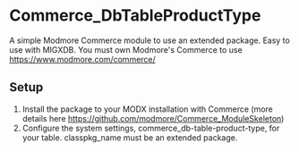 # Commerce_DbTableProductType
A simple Modmore Commerce module to use an extended package. Easy to use with MIGXDB. You must own Modmore's Commerce to use https://www.modmore.com/commerce/

## Setup

1. Install the package to your MODX installation with Commerce (more details here https://github.com/modmore/Commerce_ModuleSkeleton)
2. Configure the system settings, commerce_db-table-product-type, for your table. classpkg_name must be an extended package.
